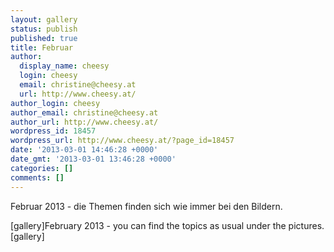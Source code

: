 ```yaml
---
layout: gallery
status: publish
published: true
title: Februar
author:
  display_name: cheesy
  login: cheesy
  email: christine@cheesy.at
  url: http://www.cheesy.at/
author_login: cheesy
author_email: christine@cheesy.at
author_url: http://www.cheesy.at/
wordpress_id: 18457
wordpress_url: http://www.cheesy.at/?page_id=18457
date: '2013-03-01 14:46:28 +0000'
date_gmt: '2013-03-01 13:46:28 +0000'
categories: []
comments: []
---
```

<!--:de-->Februar 2013 - die Themen finden sich wie immer bei den Bildern.
[gallery]<!--:--><!--:en-->February 2013 - you can find the topics as usual under the pictures.
[gallery]<!--:-->
